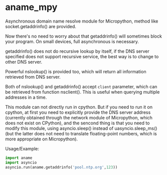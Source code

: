 # aname_mpy
Asynchronous domain name resolve module for Micropython, method like socket.getaddrinfo() are provided.

Now there's no need to worry about that getaddrinfo() will sometimes block your program. On small devices, full asynchronous is necessary. 

getaddrinfo() does not do recursive lookup by itself, if the DNS server specified does not support recursive service, the best way is to change to other DNS server.

Powerful nslookup() is provided too, which will return all information retrieved from DNS server.

Both of nslookup() and getaddrinfo() accept `client` parameter, which can be retrieved from function nsclient(). This is useful when querying multiple addresses in a time.

This module can not directly run in cpython. But if you need to run it on cpython, at first you need to explicitly provide the DNS server address (currently obtained through the network module of Micropython, which does not exist on CPython), and the sencond thing is that you need to modify this module, using asyncio.sleep() instead of uasyncio.sleep_ms() (but the latter does not need to translate floating-point numbers, which is more appropriate on Micropython).


Usage/Example:

```python
import aname
import asyncio
asyncio.run(aname.getaddrinfo('pool.ntp.org',123))

```
